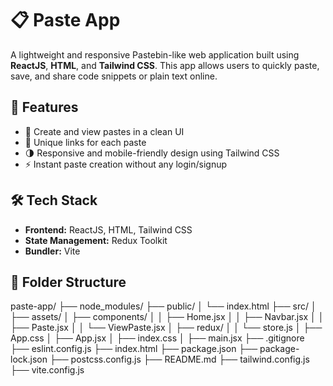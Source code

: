 # 📋 Paste App

A lightweight and responsive Pastebin-like web application built using **ReactJS**, **HTML**, and **Tailwind CSS**. This app allows users to quickly paste, save, and share code snippets or plain text online.

## 🚀 Features

- 🔖 Create and view pastes in a clean UI
- 🔗 Unique links for each paste
- 🌗 Responsive and mobile-friendly design using Tailwind CSS
- ⚡ Instant paste creation without any login/signup

## 🛠️ Tech Stack

- **Frontend:** ReactJS, HTML, Tailwind CSS
- **State Management:** Redux Toolkit
- **Bundler:** Vite

## 📁 Folder Structure

paste-app/
├── node_modules/
├── public/
│   └── index.html
├── src/
│   ├── assets/
│   ├── components/
│   │   ├── Home.jsx
│   │   ├── Navbar.jsx
│   │   ├── Paste.jsx
│   │   └── ViewPaste.jsx
│   ├── redux/
│   │   └── store.js
│   ├── App.css
│   ├── App.jsx
│   ├── index.css
│   ├── main.jsx
├── .gitignore
├── eslint.config.js
├── index.html
├── package.json
├── package-lock.json
├── postcss.config.js
├── README.md
├── tailwind.config.js
├── vite.config.js